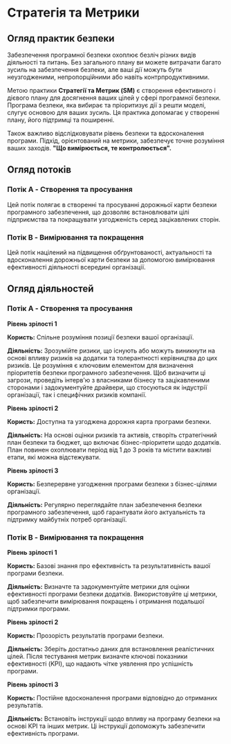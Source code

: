 # Стратегія та Метрики

## Огляд практик безпеки

Забезпечення програмної безпеки охоплює безліч різних видів діяльності та питань. Без загального плану ви можете витрачати багато зусиль на забезпечення безпеки, але ваші дії можуть бути неузгодженими, непропорційними або навіть контрпродуктивними.

Метою практики **Стратегії та Метрик (SM)** є створення ефективного і дієвого плану для досягнення ваших цілей у сфері програмної безпеки. Програма безпеки, яка вибирає та пріоритизує дії з решти моделі, слугує основою для ваших зусиль. Ця практика допомагає у створенні плану, його підтримці та поширенні.

Також важливо відслідковувати рівень безпеки та вдосконалення програми. Підхід, орієнтований на метрики, забезпечує точне розуміння ваших заходів. **"Що вимірюється, те контролюється".**

## Огляд потоків

### Потік A - Створення та просування

Цей потік полягає в створенні та просуванні дорожньої карти безпеки програмного забезпечення, що дозволяє встановлювати цілі підприємства та покращувати узгодженість серед зацікавлених сторін.

### Потік B - Вимірювання та покращення

Цей потік націлений на підвищення обґрунтованості, актуальності та вдосконалення дорожньої карти безпеки за допомогою вимірювання ефективності діяльності всередині організації.

## Огляд діяльностей

### Потік A - Створення та просування

**Рівень зрілості 1**

**Користь:** Спільне розуміння позиції безпеки вашої організації.

**Діяльність:** 
Зрозумійте ризики, що існують або можуть виникнути на основі впливу ризиків на додатки та толерантності керівництва до цих ризиків. Це розуміння є ключовим елементом для визначення пріоритетів безпеки програмного забезпечення. Щоб визначити ці загрози, проведіть інтерв'ю з власниками бізнесу та зацікавленими сторонами і задокументуйте драйвери, що стосуються як індустрії організації, так і специфічних ризиків компанії.

**Рівень зрілості 2**

**Користь:** Доступна та узгоджена дорожня карта програми безпеки.

**Діяльність:** 
На основі оцінки ризиків та активів, створіть стратегічний план безпеки та бюджет, що включає бізнес-пріоритети щодо додатків. План повинен охоплювати період від 1 до 3 років та містити важливі етапи, які можна відстежувати.

**Рівень зрілості 3**

**Користь:** Безперервне узгодження програми безпеки з бізнес-цілями організації.

**Діяльність:** 
Регулярно переглядайте план забезпечення безпеки програмного забезпечення, щоб гарантувати його актуальність та підтримку майбутніх потреб організації.

### Потік B - Вимірювання та покращення

**Рівень зрілості 1**

**Користь:** Базові знання про ефективність та результативність вашої програми безпеки.

**Діяльність:** 
Визначте та задокументуйте метрики для оцінки ефективності програми безпеки додатків. Використовуйте ці метрики, щоб забезпечити вимірювання покращень і отримання подальшої підтримки програми.

**Рівень зрілості 2**

**Користь:** Прозорість результатів програми безпеки.

**Діяльність:** 
Зберіть достатньо даних для встановлення реалістичних цілей. Після тестування метрик визначте ключові показники ефективності (KPI), що надають чітке уявлення про успішність програми.

**Рівень зрілості 3**

**Користь:** Постійне вдосконалення програми відповідно до отриманих результатів.

**Діяльність:** 
Встановіть інструкції щодо впливу на програму безпеки на основі KPI та інших метрик. Ці інструкції допоможуть забезпечити ефективність програми.
